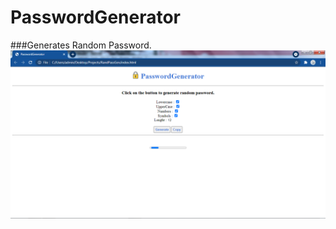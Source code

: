 # PasswordGenerator
###Generates Random Password.
![Output](https://github.com/prmane03/PasswordGenerator/blob/main/Preview.png?raw=true)
